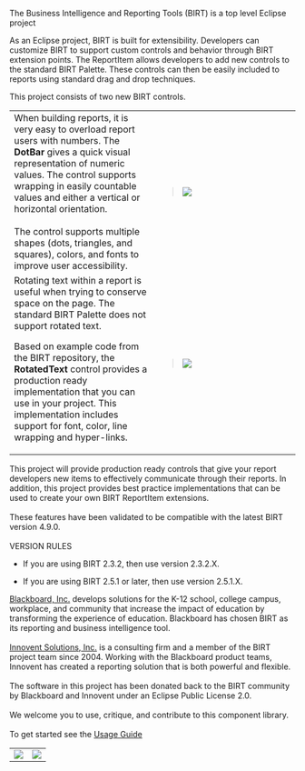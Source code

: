 The Business Intelligence and Reporting Tools (BIRT) is a top level Eclipse project

As an Eclipse project, BIRT is built for extensibility.  Developers can customize BIRT to support custom controls and behavior through BIRT extension points.  The ReportItem allows developers to add new controls to the standard BIRT Palette.  These controls can then be easily included to reports using standard drag and drop techniques.

This project consists of two new BIRT controls.

<table>
<tr>
<td width='50%'>
When building reports, it is very easy to overload report users with numbers.  The <b>DotBar</b> gives a quick visual representation of numeric values.  The control supports wrapping in easily countable values and either a vertical or horizontal orientation.<br>
<br>
The control supports multiple shapes (dots, triangles, and squares), colors, and fonts to improve user accessibility.<br>
</td>
<td width='50%'>
<blockquote><img src='http://innoventsolutions.github.io/images/birt-controls-lib/dotbar.png' />
</td>
</tr>
<tr>
<td width='50%'>
Rotating text within a report is useful when trying to conserve space on the page.  The standard BIRT Palette does not support rotated text.</blockquote>

Based on example code from the BIRT repository, the <b>RotatedText</b> control provides a production ready implementation that you can use in your project.  This implementation includes support for font, color, line wrapping and hyper-links.<br>
</td>
<td width='50%'>
<blockquote><img src='http://innoventsolutions.github.io/images/birt-controls-lib/rotated_text.png' />
</td>
</tr>
</table></blockquote>

This project will provide production ready controls that give your report developers new items to effectively communicate through their reports.  In addition, this project provides best practice implementations that can be used to create your own BIRT ReportItem extensions.
<br/><br/>
These features have been validated to be compatible with the latest BIRT version 4.9.0.
<br/><br/>
VERSION RULES
<ul><li>If you are using BIRT 2.3.2, then use version 2.3.2.X.</li></ul>
<ul><li>If you are using BIRT 2.5.1 or later, then use version 2.5.1.X. <b></li></ul></b>

<a href='http://www.blackboard.com'>Blackboard, Inc.</a> develops solutions for the K-12 school, college campus, workplace, and community that increase the impact of education by transforming the experience of education.  Blackboard has chosen BIRT as its reporting and business intelligence tool.<br>
<br>
<a href='http://www.innoventsolutions.com/birt-consulting.html'>Innovent Solutions, Inc.</a> is a consulting firm and a member of the BIRT project team since 2004.  Working with the Blackboard product teams, Innovent has created a reporting solution that is both powerful and flexible.<br>
<br>
The software in this project has been donated back to the BIRT community by Blackboard and Innovent under an Eclipse Public License 2.0.<br>
<br>
We welcome you to use, critique, and contribute to this component library.<br>
<br>
To get started see the <a href='https://github.com/innoventsolutions/birt-controls-lib/wiki/UsageGuide'>Usage Guide</a>

<table width='60%'>
<tr>
<td><a href='http://www.blackboard.com'><img src="http://innoventsolutions.github.io/images/birt-controls-lib/Powered_Bb_090.png"/></a></td>
<td align='right'><a href='http://www.innoventsolutions.com/birt-consulting.html'><img src='http://www.innoventsolutions.com/pics/logo_innovent.gif' /></a> </td>
</tr>
</table>

